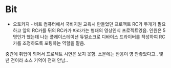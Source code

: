 # Bit
- 오토카지 -
비트 컴퓨터에서 국비지원 교육시 만들었던 프로젝트
RC가 두개가 필요하고 앞의  RC카를 뒤의 RC카가 따라가는 형태의 영상인식 프로젝트였음.
인원은 5명인가 했는데 나는 플레이스테이션 듀얼쇼크로 디바이스 드라이버를 작성하여 
RC카를 조정하도록 포팅하는 역할을 맡음.

중간에 취업이 되어서 프로젝트 시연은 보지 못함.
소문에는 반응이 영 안좋았다고..
몇년 전이라 소스 기억이 전혀 안남..
